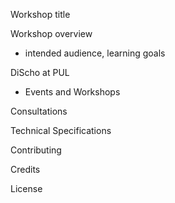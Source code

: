 Workshop title

Workshop overview
- intended audience, learning goals
  
DiScho at PUL
- Events and Workshops

Consultations

Technical Specifications

Contributing

Credits

License

